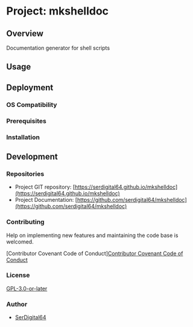 # Project: mkshelldoc

## Overview

Documentation generator for shell scripts

## Usage

## Deployment

### OS Compatibility

### Prerequisites

### Installation

## Development

### Repositories

- Project GIT repository: [https://serdigital64.github.io/mkshelldoc](https://serdigital64.github.io/mkshelldoc)
- Project Documentation: [https://github.com/serdigital64/mkshelldoc](https://github.com/serdigital64/mkshelldoc)

### Contributing

Help on implementing new features and maintaining the code base is welcomed.

[Contributor Covenant Code of Conduct][Contributor Covenant Code of Conduct](https://serdigital64.github.io/mkshelldoc/cod/)

### License

[GPL-3.0-or-later](https://www.gnu.org/licenses/gpl-3.0.txt)

### Author

- [SerDigital64](https://github.com/serdigital64)
